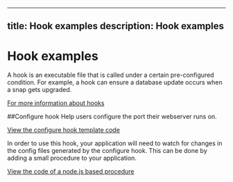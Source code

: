 ----
title: Hook examples
description: Hook examples
----

# Hook examples

A hook is an executable file that is called under a certain pre-configured condition. For example, a hook can ensure a database update occurs when a snap gets upgraded. 

[For more information about hooks](http://docs.ubuntu.com/core/en/guides/build-device/config-hooks)


##Configure hook
Help users configure the port their webserver runs on.

[View the configure hook template code](https://github.com/ubuntu/snow-on-me-snap/blob/master/meta/hooks/configure)

In order to use this hook, your application will need to watch for changes in the config files generated by the configure hook. This can be done by adding a small procedure to your application. 

[View the code of a node.js based procedure](https://github.com/ubuntu/snow-on-me-snap/blob/master/main.js#L71)
